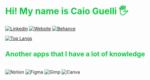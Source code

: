 <h1 style="color: #0ac740;"> Hi! My name is Caio Guelli 🖐️ </h1>

[![Linkedin](https://img.shields.io/badge/LinkedIn-0077B5?style=for-the-badge&logo=linkedin&logoColor=white)](https://www.linkedin.com/in/caio-guelli-465b192a0/)
[![Website](https://img.shields.io/badge/Vercel-000000?style=for-the-badge&logo=vercel&logoColor=white)](https://portfolio-psi-green-76.vercel.app/)
[![Behance](https://img.shields.io/badge/-Behance-blue?style=for-the-badge&logo=behance&logoColor=white)]()


[![Top Langs](https://github-readme-stats.vercel.app/api/top-langs/?username=CagiestAce&layout=donut-vertical&theme=transparent&hide_border=true&text_color=0ac740&title_color=0ac740&langs_count=10)](https://github.com/CagiestAce/github-readme-stats)

<h2 style="color: #0ac740;"> Another apps that I have a lot of knowledge </h2>

<div id="item" style="display: inline_block;"></br>
    <img align="center" alt="Notion" src="https://img.shields.io/badge/Notion-000000?style=for-the-badge&logo=notion&logoColor=white" />
    <img align="center" alt="Figma" src="https://img.shields.io/badge/Figma-F24E1E?style=for-the-badge&logo=figma&logoColor=white" />
    <img align="center" alt="Gimp" src="https://img.shields.io/badge/gimp-5C5543?style=for-the-badge&logo=gimp&logoColor=white" />
    <img align="center" alt="Canva" src="https://img.shields.io/badge/Canva-%2300C4CC.svg?&style=for-the-badge&logo=Canva&logoColor=white" />
</div>
